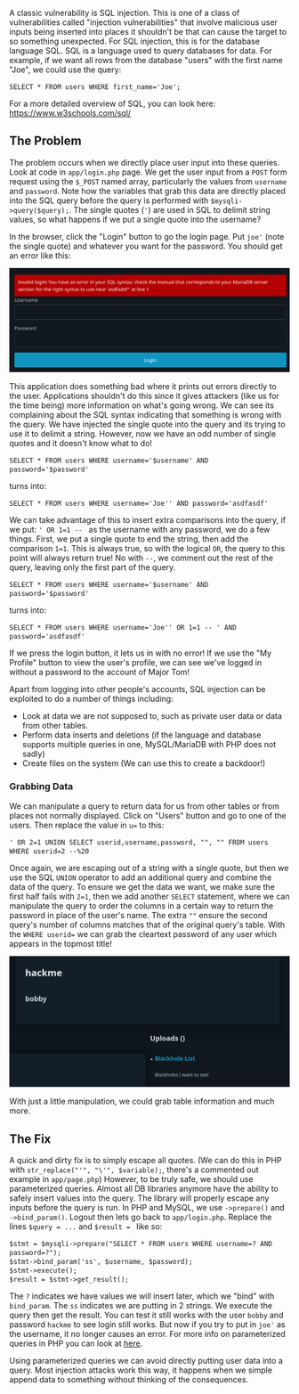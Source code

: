 A classic vulnerability is SQL injection. This is one of a class of vulnerabilities called "injection vulnerabilities" that involve malicious user inputs being inserted into places it shouldn't be that can cause the target to so something unexpected. For SQL injection, this is for the database language SQL. SQL is a language used to query databases for data. For example, if we want all rows from the database "users" with the first name "Joe", we could use the query:

```
SELECT * FROM users WHERE first_name='Joe';
```

For a more detailed overview of SQL, you can look here: https://www.w3schools.com/sql/

## The Problem

The problem occurs when we directly place user input into these queries. Look at code in `app/login.php` page. We get the user input from a `POST` form request using the `$_POST` named array, particularly the values from `username` and `password`. Note how the variables that grab this data are directly placed into the SQL query before the query is performed with `$mysqli->query($query);`. The single quotes (`'`) are used in SQL to delimit string values, so what happens if we put a single quote into the username?

In the browser, click the "Login" button to go the login page. Put `joe'` (note the single quote) and whatever you want for the password. You should get an error like this:

![](images/sql-error.png)

This application does something bad where it prints out errors directly to the user. Applications shouldn't do this since it gives attackers (like us for the time being) more information on what's going wrong. We can see its complaining about the SQL syntax indicating that something is wrong with the query. We have injected the single quote into the query and its trying to use it to delimit a string. However, now we have an odd number of single quotes and it doesn't know what to do!

```
SELECT * FROM users WHERE username='$username' AND password='$password' 
```

turns into:

```
SELECT * FROM users WHERE username='Joe'' AND password='asdfasdf'
```

We can take advantage of this to insert extra comparisons into the query, if we put: `' OR 1=1 -- ` as the username with any password, we do a few things. First, we put a single quote to end the string, then add the comparison `1=1`. This is always true, so with the logical `OR`, the query to this point will always return true! No with ` -- `, we comment out the rest of the query, leaving only the first part of the query.

```
SELECT * FROM users WHERE username='$username' AND password='$password' 
```

turns into:

```
SELECT * FROM users WHERE username='Joe'' OR 1=1 -- ' AND password='asdfasdf'
```

If we press the login button, it lets us in with no error! If we use the "My Profile" button to view the user's profile, we can see we've logged in without a password to the account of Major Tom!

Apart from logging into other people's accounts, SQL injection can be exploited to do a number of things including:

- Look at data we are not supposed to, such as private user data or data from other tables.
- Perform data inserts and deletions (if the language and database supports multiple queries in one, MySQL/MariaDB with PHP does not sadly)
- Create files on the system (We can use this to create a backdoor!)

### Grabbing Data

We can manipulate a query to return data for us from other tables or from places not normally displayed. Click on "Users" button and go to one of the users. Then replace the value in `u=` to this:

```
' OR 2=1 UNION SELECT userid,username,password, "", "" FROM users WHERE userid=2 --%20
```

Once again, we are escaping out of a string with a single quote, but then we use the SQL `UNION` operator to add an additional query and combine the data of the query. To ensure we get the data we want, we make sure the first half fails with `2=1`, then we add another `SELECT` statement, where we can manipulate the query to order the columns in a certain way to return the password in place of the user's name. The extra `""` ensure the second query's number of columns matches that of the original query's table. With the `WHERE userid=` we can grab the cleartext password of any user which appears in the topmost title!

![](images/user-password.png)

With just a little manipulation, we could grab table information and much more.

## The Fix

A quick and dirty fix is to simply escape all quotes. (We can do this in PHP with `str_replace("'", "\'", $variable);`, there's a commented out example in `app/page.php`) However, to be truly safe, we should use parameterized queries. Almost all DB libraries anymore have the ability to safely insert values into the query. The library will properly escape any inputs before the query is run. In PHP and MySQL, we use `->prepare()` and `->bind_param()`. Logout then lets go back to `app/login.php`. Replace the lines `$query = ...` and `$result = ` like so:

```
$stmt = $mysqli->prepare("SELECT * FROM users WHERE username=? AND password=?");
$stmt->bind_param('ss', $username, $password);
$stmt->execute();
$result = $stmt->get_result();
```

The `?` indicates we have values we will insert later, which we "bind" with `bind_param`. The `ss` indicates we are putting in 2 strings. We execute the query then get the result. You can test it still works with the user `bobby` and password `hackme` to see login still works. But now if you try to put in `joe'` as the username, it no longer causes an error. For more info on parameterized queries in PHP you can look at [here](https://www.php.net/manual/en/mysqli.quickstart.prepared-statements.php).

Using parameterized queries we can avoid directly putting user data into a query. Most injection attacks work this way, it happens when we simple append data to something without thinking of the consequences.